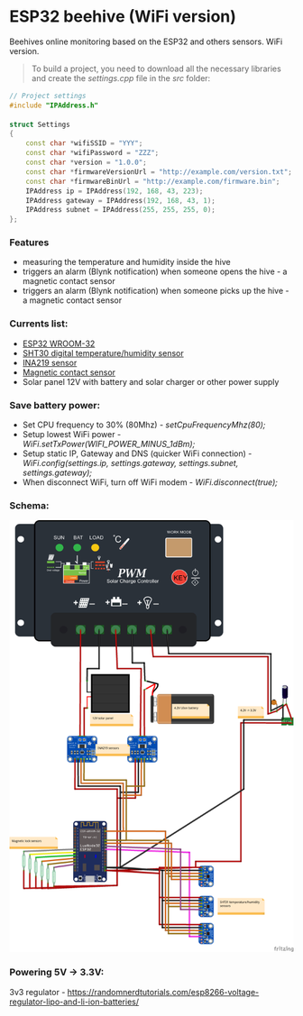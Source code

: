 # ESP32 beehive (WiFi version)
Beehives online monitoring based on the ESP32 and others sensors. WiFi version.

> To build a project, you need to download all the necessary libraries and create the *settings.cpp* file in the *src* folder:
```c++
// Project settings
#include "IPAddress.h"

struct Settings
{
    const char *wifiSSID = "YYY";
    const char *wifiPassword = "ZZZ";
    const char *version = "1.0.0";
    const char *firmwareVersionUrl = "http://example.com/version.txt";
    const char *firmwareBinUrl = "http://example.com/firmware.bin";
    IPAddress ip = IPAddress(192, 168, 43, 223);
    IPAddress gateway = IPAddress(192, 168, 43, 1);
    IPAddress subnet = IPAddress(255, 255, 255, 0);
};
```
### Features
* measuring the temperature and humidity inside the hive
* triggers an alarm (Blynk notification) when someone opens the hive - a magnetic contact sensor
* triggers an alarm (Blynk notification) when someone picks up the hive - a magnetic contact sensor

### Currents list:

* [ESP32 WROOM-32](https://www.aliexpress.com/item/ESP32-ESP-32-ESP32S-ESP-32S-CP2102-Wireless-WiFi-Bluetooth-Development-Board-Micro-USB-Dual-Core/32867696371.html)
* [SHT30 digital temperature/humidity sensor](https://www.aliexpress.com/item/32962846003.html)
* [INA219 sensor](https://www.aliexpress.com/item/32846796535.html)
* [Magnetic contact sensor](https://www.aliexpress.com/item/32840447389.html)
* Solar panel 12V with battery and solar charger or other power supply

### Save battery power:
* Set CPU frequency to 30% (80Mhz) - *setCpuFrequencyMhz(80);*
* Setup lowest WiFi power - *WiFi.setTxPower(WIFI_POWER_MINUS_1dBm);*
* Setup static IP, Gateway and DNS (quicker WiFi connection) - *WiFi.config(settings.ip, settings.gateway, settings.subnet, settings.gateway);*
* When disconnect WiFi, turn off WiFi modem - *WiFi.disconnect(true);*

### Schema:
![Schema](https://github.com/vitzaoral/esp32-beehive-wifi-2/blob/master/schema/schema.png)

### Powering 5V -> 3.3V:
3v3 regulator - https://randomnerdtutorials.com/esp8266-voltage-regulator-lipo-and-li-ion-batteries/